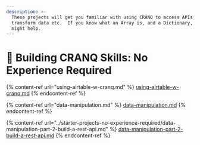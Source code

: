 ```yaml
---
description: >-
  These projects will get you familiar with using CRANQ to access APIs,
  transform data etc.  If you know what an Array is, and a Dictionary, that
  might help.
---
```


# 🐣 Building CRANQ Skills:  No Experience Required

{% content-ref url="using-airtable-w-cranq.md" %}
[using-airtable-w-cranq.md](using-airtable-w-cranq.md)
{% endcontent-ref %}

{% content-ref url="data-manipulation.md" %}
[data-manipulation.md](data-manipulation.md)
{% endcontent-ref %}

{% content-ref url="../starter-projects-no-experience-required/data-manipulation-part-2-build-a-rest-api.md" %}
[data-manipulation-part-2-build-a-rest-api.md](../starter-projects-no-experience-required/data-manipulation-part-2-build-a-rest-api.md)
{% endcontent-ref %}

